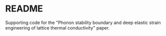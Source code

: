 # README
Supporting code for the "Phonon stability boundary and deep elastic strain engineering of lattice thermal conductivity" paper.
